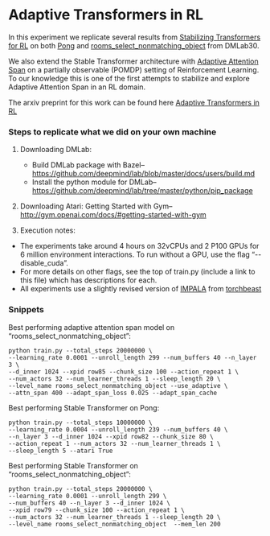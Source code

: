 # Adaptive Transformers  in RL

In this experiment we replicate several results from [Stabilizing Transformers for RL](https://arxiv.org/abs/1910.06764) on both [Pong](https://gym.openai.com/envs/Pong-v0/) and [rooms_select_nonmatching_object](https://github.com/deepmind/lab/tree/master/game_scripts/levels/contributed/dmlab30#select-non-matching-object) from DMLab30. 

We also extend the Stable Transformer architecture with [Adaptive Attention Span](https://arxiv.org/abs/1905.07799) on a partially observable (POMDP) setting of Reinforcement Learning. To our knowledge this is one of the first attempts to stabilize and explore Adaptive Attention Span in an RL domain.

The arxiv preprint for this work can be found here [Adaptive Transformers in RL](http://arxiv.org/abs/2004.03761)

### Steps to replicate what we did on your own machine
1. Downloading DMLab: 
    * Build DMLab package with Bazel– https://github.com/deepmind/lab/blob/master/docs/users/build.md
    * Install the python module for DMLab– https://github.com/deepmind/lab/tree/master/python/pip_package

2. Downloading Atari: Getting Started with Gym– http://gym.openai.com/docs/#getting-started-with-gym

3. Execution notes:
* The experiments take around 4 hours on 32vCPUs and 2 P100 GPUs for 6 million environment interactions.
To run without a GPU, use the flag “--disable_cuda”.
* For more details on other flags, see the top of train.py (include a link to this file) which has descriptions for each.
* All experiments use a slightly revised version of [IMPALA](https://arxiv.org/abs/1802.01561) from [torchbeast](https://github.com/facebookresearch/torchbeast)

### Snippets
Best performing adaptive attention span model on “rooms_select_nonmatching_object”:
```
python train.py --total_steps 20000000 \
--learning_rate 0.0001 --unroll_length 299 --num_buffers 40 --n_layer 3 \
--d_inner 1024 --xpid row85 --chunk_size 100 --action_repeat 1 \
--num_actors 32 --num_learner_threads 1 --sleep_length 20 \
--level_name rooms_select_nonmatching_object --use_adaptive \
--attn_span 400 --adapt_span_loss 0.025 --adapt_span_cache
```

Best performing Stable Transformer on Pong:
```
python train.py --total_steps 10000000 \
--learning_rate 0.0004 --unroll_length 239 --num_buffers 40 \
--n_layer 3 --d_inner 1024 --xpid row82 --chunk_size 80 \
--action_repeat 1 --num_actors 32 --num_learner_threads 1 \
--sleep_length 5 --atari True
```

Best performing Stable Transformer on “rooms_select_nonmatching_object”:
```
python train.py --total_steps 20000000 \
--learning_rate 0.0001 --unroll_length 299 \
--num_buffers 40 --n_layer 3 --d_inner 1024 \
--xpid row79 --chunk_size 100 --action_repeat 1 \
--num_actors 32 --num_learner_threads 1 --sleep_length 20 \
--level_name rooms_select_nonmatching_object  --mem_len 200
```
